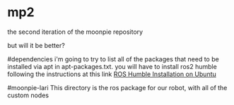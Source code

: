 # mp2
the second iteration of the moonpie repository

but will it be better?

#dependencies
i'm going to try to list all of the packages that need to be installed via apt in apt-packages.txt.
you will have to install ros2 humble following the instructions at this link [ROS Humble Installation on Ubuntu](https://docs.ros.org/en/humble/Installation/Ubuntu-Install-Debs.html)


#moonpie-lari
This directory is the ros package for our robot, with all of the custom nodes
